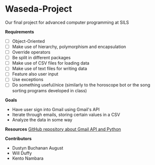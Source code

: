 # Waseda-Project
Our final project for advanced computer programming at SILS

**Requirements**
- [ ] Object-Oriented  
- [ ] Make use of hierarchy, polymorphism and encapsulation  
- [ ] Override operators  
- [ ] Be split in different packages  
- [ ] Make use of CSV files for loading data  
- [ ] Make use of text files for writing data  
- [ ] Feature also user input  
- [ ] Use exceptions  
- [ ] Do something useful/nice (similarly to the horoscope bot or the song sorting programs developed in class)  

**Goals**
* Have user sign into Gmail using Gmail's API
* Iterate through emails, storing certain values in a CSV
* Analyze the data in some way

**Resources**
[GitHub repository about Gmail API and Python](file:///D:/Documents/Classes/Junior/Waseda/Programming/Waseda%20Project/Gmail-Api-through-Python_gmail_read.py%20at%20master%20%C2%B7%20abhishekchhibber_Gmail-Api-through-Python.html "Gmail-Api-through-Python")

**Contributors**
* Dustyn Buchanan August
* Will Duffy
* Kento Nambara
